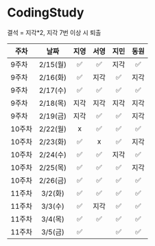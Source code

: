 # CodingStudy
결석 = 지각*2, 
지각 7번 이상 시 퇴출

|주차|날짜|지영|서영|지민|동원|
|--------|:-------:|:-------:|:-------:|:-------:|:-------:|
|9주차|2/15(월)|✅| ✅|지각| ✅|
|9주차|2/16(화)|✅|지각| ✅|지각|
|9주차|2/17(수)|✅|✅|✅|✅|
|9주차|2/18(목)|지각|지각|지각|지각|
|9주차|2/19(금)|지각|✅|✅|지각|
|10주차|2/22(월)|x|✅|✅|✅|
|10주차|2/23(화)|✅|x|✅|지각|
|10주차|2/24(수)|✅|✅|지각|✅|
|10주차|2/25(목)|✅|✅|✅|지각|
|10주차|2/26(금)|✅|✅|✅|✅|
|11주차|3/2(화)|✅|✅|✅|✅|
|11주차|3/3(수)|✅|지각|✅|✅|
|11주차|3/4(목)|✅|✅|✅|✅|
|11주차|3/5(금)|✅||✅|✅|

